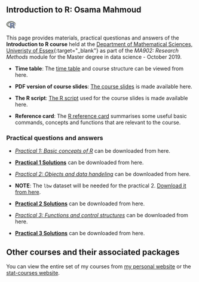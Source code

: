 
<!-- README.md is generated from README.Rmd. Please edit that file -->
Introduction to R: Osama Mahmoud
--------------------------------

<img src="https://raw.githubusercontent.com/statcourses/Intro-R/master/Images/R.png" alt="R logo" style="width:5.0%" />

This page provides materials, practical questionas and answers of the **Introduction to R course** held at the [Department of Mathematical Sciences, Univeristy of Essex](https://www.essex.ac.uk/departments/mathematical-sciences){:target="\_blank"} as part of the *MA902: Research Methods* module for the Master degree in data science - October 2019.

-   **Time table**: The [time table](https://raw.githubusercontent.com/statcourses/Intro-R/master/Time_Table.pdf) and course structure can be viewed from here.

-   **PDF version of course slides**: [The course slides](https://raw.githubusercontent.com/statcourses/Intro-R/master/slides.pdf) is made available here.

-   **The R script**: [The R script](https://raw.githubusercontent.com/statcourses/Intro-R/master/Rscript.R) used for the course slides is made available here.

-   **Reference card**: The [R reference card](https://raw.githubusercontent.com/statcourses/Intro-R/master/Refcard.pdf) summarises some useful basic commands, concepts and functions that are relevant to the course.

### Practical questions and answers

-   [*Practical 1: Basic concepts of R*](https://raw.githubusercontent.com/statcourses/Intro-R/master/Practical_1/Practical_Intro-1.pdf) can be downloaded from here.

-   [**Practical 1 Solutions**](https://raw.githubusercontent.com/statcourses/Intro-R/master/Practical_1/Solution_Intro-1.pdf) can be downloaded from here.

-   [*Practical 2: Objects and data handeling*](https://raw.githubusercontent.com/statcourses/Intro-R/master/Practical_2/Practical_Intro-2.pdf) can be downloaded from here.

-   **NOTE**: The `lbw` dataset will be needed for the practical 2. [Download it from here](https://raw.githubusercontent.com/statcourses/Intro-R/master/Practical_2/lbw.csv).

-   [**Practical 2 Solutions**](https://raw.githubusercontent.com/statcourses/Intro-R/master/Practical_2/Solution_Intro-2.pdf) can be downloaded from here.

-   [*Practical 3: Functions and control structures*](https://raw.githubusercontent.com/statcourses/Intro-R/master/Practical_3/Practical_Intro-3.pdf) can be downloaded from here.

-   [**Practical 3 Solutions**](https://raw.githubusercontent.com/statcourses/Intro-R/master/Practical_3/Solution_Intro-3.pdf) can be downloaded from here.

Other courses and their associated packages
-------------------------------------------

You can view the entire set of my courses from [my personal website](http://osmahmoud.com/R-courses/) or the [stat-courses website](https://statcourses.github.io/).
